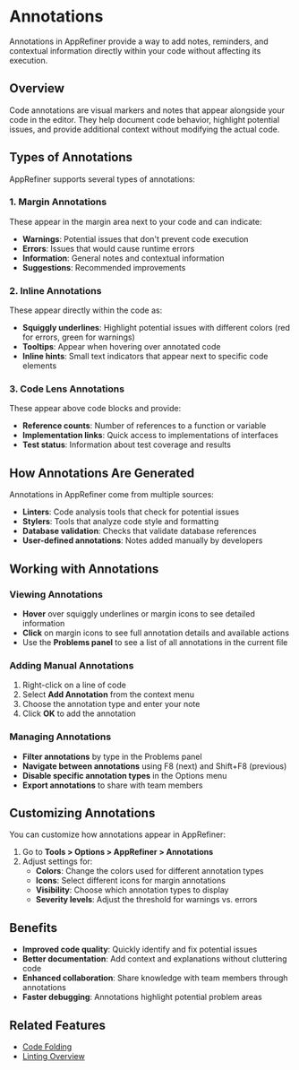 # Annotations

Annotations in AppRefiner provide a way to add notes, reminders, and contextual information directly within your code without affecting its execution.

## Overview

Code annotations are visual markers and notes that appear alongside your code in the editor. They help document code behavior, highlight potential issues, and provide additional context without modifying the actual code.

## Types of Annotations

AppRefiner supports several types of annotations:

### 1. Margin Annotations

These appear in the margin area next to your code and can indicate:
- **Warnings**: Potential issues that don't prevent code execution
- **Errors**: Issues that would cause runtime errors
- **Information**: General notes and contextual information
- **Suggestions**: Recommended improvements

### 2. Inline Annotations

These appear directly within the code as:
- **Squiggly underlines**: Highlight potential issues with different colors (red for errors, green for warnings)
- **Tooltips**: Appear when hovering over annotated code
- **Inline hints**: Small text indicators that appear next to specific code elements

### 3. Code Lens Annotations

These appear above code blocks and provide:
- **Reference counts**: Number of references to a function or variable
- **Implementation links**: Quick access to implementations of interfaces
- **Test status**: Information about test coverage and results

## How Annotations Are Generated

Annotations in AppRefiner come from multiple sources:

- **Linters**: Code analysis tools that check for potential issues
- **Stylers**: Tools that analyze code style and formatting
- **Database validation**: Checks that validate database references
- **User-defined annotations**: Notes added manually by developers

## Working with Annotations

### Viewing Annotations

- **Hover** over squiggly underlines or margin icons to see detailed information
- **Click** on margin icons to see full annotation details and available actions
- Use the **Problems panel** to see a list of all annotations in the current file

### Adding Manual Annotations

1. Right-click on a line of code
2. Select **Add Annotation** from the context menu
3. Choose the annotation type and enter your note
4. Click **OK** to add the annotation

### Managing Annotations

- **Filter annotations** by type in the Problems panel
- **Navigate between annotations** using F8 (next) and Shift+F8 (previous)
- **Disable specific annotation types** in the Options menu
- **Export annotations** to share with team members

## Customizing Annotations

You can customize how annotations appear in AppRefiner:

1. Go to **Tools > Options > AppRefiner > Annotations**
2. Adjust settings for:
   - **Colors**: Change the colors used for different annotation types
   - **Icons**: Select different icons for margin annotations
   - **Visibility**: Choose which annotation types to display
   - **Severity levels**: Adjust the threshold for warnings vs. errors

## Benefits

- **Improved code quality**: Quickly identify and fix potential issues
- **Better documentation**: Add context and explanations without cluttering code
- **Enhanced collaboration**: Share knowledge with team members through annotations
- **Faster debugging**: Annotations highlight potential problem areas

## Related Features

- [Code Folding](code-folding.md)
- [Linting Overview](../linting/overview.md)
